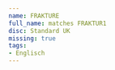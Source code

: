 ```yaml
---
name: FRAKTURE
full_name: matches FRAKTUR1
disc: Standard UK
missing: true
tags:
- Englisch
---
```

